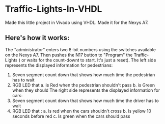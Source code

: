 # Traffic-Lights-In-VHDL
Made this little project in Vivado using VHDL. Made it for the Nexys A7. 
## Here's how it works:
The "administrator" enters two 8-bit numbers using the switches available on the Nexys A7.
Then pushes the N17 button to "Program" the Traffic-Lights ( or waits for the count-downt to start. It's just a reset).
The left side represents the displayed information for pedestrians:
  1. Seven segment count down that shows how much time the pedestrian has to wait
  2. RGB LED that
    a. is Red when the pedestrian shouldn't pass
    b. is Green when they should
The right side represents the displayed information for cars:
  1. Seven segment count down that shows how much time the driver has to wait
  2. RGB LED that :
    a. Is red when the cars shouldn't cross
    b. Is yellow 10 seconds before red
    c. Is green when the cars should pass
